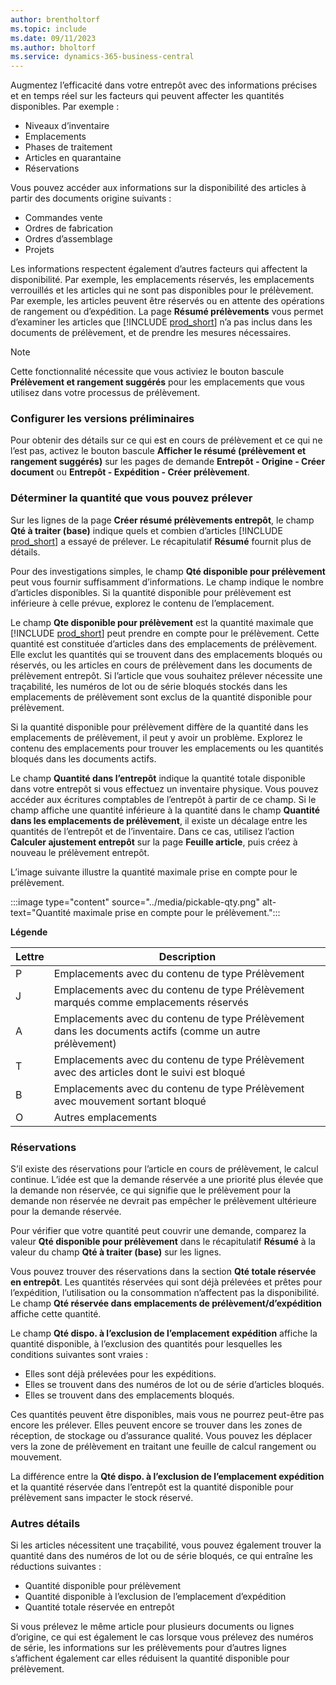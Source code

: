```yaml
---
author: brentholtorf
ms.topic: include
ms.date: 09/11/2023
ms.author: bholtorf
ms.service: dynamics-365-business-central
---
```


Augmentez l’efficacité dans votre entrepôt avec des informations précises et en temps réel sur les facteurs qui peuvent affecter les quantités disponibles. Par exemple : 

* Niveaux d’inventaire
* Emplacements
* Phases de traitement
* Articles en quarantaine
* Réservations

Vous pouvez accéder aux informations sur la disponibilité des articles à partir des documents origine suivants :

* Commandes vente
* Ordres de fabrication
* Ordres d’assemblage
* Projets

Les informations respectent également d’autres facteurs qui affectent la disponibilité. Par exemple, les emplacements réservés, les emplacements verrouillés et les articles qui ne sont pas disponibles pour le prélèvement. Par exemple, les articles peuvent être réservés ou en attente des opérations de rangement ou d’expédition. La page **Résumé prélèvements** vous permet d’examiner les articles que [!INCLUDE [prod_short](prod_short.md)] n’a pas inclus dans les documents de prélèvement, et de prendre les mesures nécessaires.

> [!NOTE]
> Cette fonctionnalité nécessite que vous activiez le bouton bascule **Prélèvement et rangement suggérés** pour les emplacements que vous utilisez dans votre processus de prélèvement.

### <a name="set-up-previews"></a>Configurer les versions préliminaires

Pour obtenir des détails sur ce qui est en cours de prélèvement et ce qui ne l’est pas, activez le bouton bascule **Afficher le résumé (prélèvement et rangement suggérés)** sur les pages de demande **Entrepôt - Origine - Créer document** ou **Entrepôt - Expédition - Créer prélèvement**.

### <a name="determine-the-quantity-you-can-pick"></a>Déterminer la quantité que vous pouvez prélever

Sur les lignes de la page **Créer résumé prélèvements entrepôt**, le champ **Qté à traiter (base)** indique quels et combien d’articles [!INCLUDE [prod_short](prod_short.md)] a essayé de prélever. Le récapitulatif **Résumé** fournit plus de détails.

Pour des investigations simples, le champ **Qté disponible pour prélèvement** peut vous fournir suffisamment d’informations. Le champ indique le nombre d’articles disponibles. Si la quantité disponible pour prélèvement est inférieure à celle prévue, explorez le contenu de l’emplacement.

Le champ **Qte disponible pour prélèvement** est la quantité maximale que [!INCLUDE [prod_short](prod_short.md)] peut prendre en compte pour le prélèvement. Cette quantité est constituée d’articles dans des emplacements de prélèvement. Elle exclut les quantités qui se trouvent dans des emplacements bloqués ou réservés, ou les articles en cours de prélèvement dans les documents de prélèvement entrepôt. Si l’article que vous souhaitez prélever nécessite une traçabilité, les numéros de lot ou de série bloqués stockés dans les emplacements de prélèvement sont exclus de la quantité disponible pour prélèvement.

Si la quantité disponible pour prélèvement diffère de la quantité dans les emplacements de prélèvement, il peut y avoir un problème. Explorez le contenu des emplacements pour trouver les emplacements ou les quantités bloqués dans les documents actifs.

Le champ **Quantité dans l’entrepôt** indique la quantité totale disponible dans votre entrepôt si vous effectuez un inventaire physique. Vous pouvez accéder aux écritures comptables de l’entrepôt à partir de ce champ. Si le champ affiche une quantité inférieure à la quantité dans le champ **Quantité dans les emplacements de prélèvement**, il existe un décalage entre les quantités de l’entrepôt et de l’inventaire. Dans ce cas, utilisez l’action **Calculer ajustement entrepôt** sur la page **Feuille article**, puis créez à nouveau le prélèvement entrepôt.

L’image suivante illustre la quantité maximale prise en compte pour le prélèvement.

:::image type="content" source="../media/pickable-qty.png" alt-text="Quantité maximale prise en compte pour le prélèvement.":::

**Légende**

|Lettre  |Description  |
|---------|---------|
|P     |Emplacements avec du contenu de type Prélèvement         |
|J     |Emplacements avec du contenu de type Prélèvement marqués comme emplacements réservés        |
|A     |Emplacements avec du contenu de type Prélèvement dans les documents actifs (comme un autre prélèvement)       |
|T     |Emplacements avec du contenu de type Prélèvement avec des articles dont le suivi est bloqué         |
|B     |Emplacements avec du contenu de type Prélèvement avec mouvement sortant bloqué         |
|O     |Autres emplacements         |

### <a name="reservations"></a>Réservations

S’il existe des réservations pour l’article en cours de prélèvement, le calcul continue. L’idée est que la demande réservée a une priorité plus élevée que la demande non réservée, ce qui signifie que le prélèvement pour la demande non réservée ne devrait pas empêcher le prélèvement ultérieure pour la demande réservée.

Pour vérifier que votre quantité peut couvrir une demande, comparez la valeur **Qté disponible pour prélèvement** dans le récapitulatif **Résumé** à la valeur du champ **Qté à traiter (base)** sur les lignes.

Vous pouvez trouver des réservations dans la section **Qté totale réservée en entrepôt**. Les quantités réservées qui sont déjà prélevées et prêtes pour l’expédition, l’utilisation ou la consommation n’affectent pas la disponibilité. Le champ **Qté réservée dans emplacements de prélèvement/d’expédition** affiche cette quantité.

Le champ **Qté dispo. à l’exclusion de l’emplacement expédition** affiche la quantité disponible, à l’exclusion des quantités pour lesquelles les conditions suivantes sont vraies :

* Elles sont déjà prélevées pour les expéditions.
* Elles se trouvent dans des numéros de lot ou de série d’articles bloqués.
* Elles se trouvent dans des emplacements bloqués.

Ces quantités peuvent être disponibles, mais vous ne pourrez peut-être pas encore les prélever. Elles peuvent encore se trouver dans les zones de réception, de stockage ou d’assurance qualité. Vous pouvez les déplacer vers la zone de prélèvement en traitant une feuille de calcul rangement ou mouvement.

La différence entre la **Qté dispo. à l’exclusion de l’emplacement expédition** et la quantité réservée dans l’entrepôt est la quantité disponible pour prélèvement sans impacter le stock réservé.

### <a name="other-details"></a>Autres détails

Si les articles nécessitent une traçabilité, vous pouvez également trouver la quantité dans des numéros de lot ou de série bloqués, ce qui entraîne les réductions suivantes :

* Quantité disponible pour prélèvement
* Quantité disponible à l’exclusion de l’emplacement d’expédition
* Quantité totale réservée en entrepôt 

Si vous prélevez le même article pour plusieurs documents ou lignes d’origine, ce qui est également le cas lorsque vous prélevez des numéros de série, les informations sur les prélèvements pour d’autres lignes s’affichent également car elles réduisent la quantité disponible pour prélèvement.
